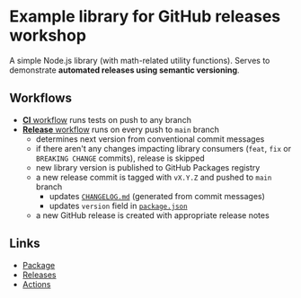 # Example library for GitHub releases workshop

A simple Node.js library (with math-related utility functions). Serves to demonstrate **automated releases using semantic versioning**.

## Workflows

- [**CI** workflow](./.github/workflows/ci.yml) runs tests on push to any branch
- [**Release** workflow](./.github/workflows/release.yml) runs on every push to `main` branch
  - determines next version from conventional commit messages
  - if there aren't any changes impacting library consumers (`feat`, `fix` or `BREAKING CHANGE` commits), release is skipped
  - new library version is published to GitHub Packages registry
  - a new release commit is tagged with `vX.Y.Z` and pushed to `main` branch
    - updates [`CHANGELOG.md`](./CHANGELOG.md) (generated from commit messages)
    - updates `version` field in [`package.json`](./package.json)
  - a new GitHub release is created with appropriate release notes

## Links

- [Package](https://github.com/flowup/releases-example-lib/pkgs/npm/releases-example-lib)
- [Releases](https://github.com/flowup/releases-example-lib/releases)
- [Actions](https://github.com/flowup/releases-example-lib/actions)
